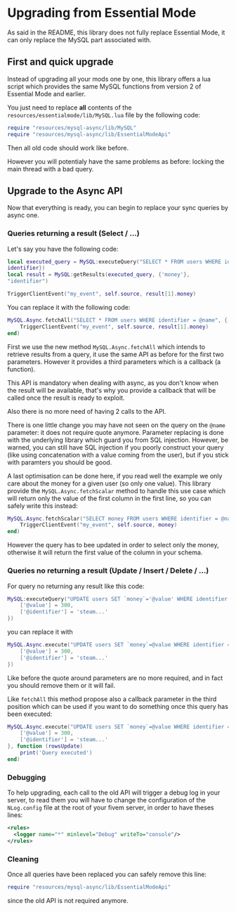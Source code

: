 # Upgrading from Essential Mode

As said in the README, this library does not fully replace Essential Mode, it can only replace the MySQL part 
associated with.

## First and quick upgrade

Instead of upgrading all your mods one by one, this library offers a lua script which 
provides the same MySQL functions from version 2 of Essential Mode and earlier.

You just need to replace **all** contents of the `resources/essentialmode/lib/MySQL.lua` file by the following code:

```lua
require "resources/mysql-async/lib/MySQL"
require "resources/mysql-async/lib/EssentialModeApi"
```

Then all old code should work like before.

However you will potentialy have the same problems as before: locking the main thread with a bad query.

## Upgrade to the Async API

Now that everything is ready, you can begin to replace your sync queries by async one.

### Queries returning a result (Select / ...)

Let's say you have the following code:

```lua
local executed_query = MySQL:executeQuery("SELECT * FROM users WHERE identifier = '@name'", {['@name'] = 
identifier})
local result = MySQL:getResults(executed_query, {'money'}, 
"identifier")

TriggerClientEvent("my_event", self.source, result[1].money)
```

You can replace it with the following code:

```lua
MySQL.Async.fetchAll("SELECT * FROM users WHERE identifier = @name", {['@name'] = identifier}, function (result)
    TriggerClientEvent("my_event", self.source, result[1].money)
end)
```

First we use the new method `MySQL.Async.fetchAll` which intends to retrieve results from a query, it use the 
same API as before for the first two parameters. However it provides a third parameters which is a callback 
(a function).

This API is mandatory when dealing with async, as you don't know when the result will be available, that's 
why you provide a callback that will be called once the result is ready to exploit.

Also there is no more need of having 2 calls to the API.

There is one little change you may have not seen on the query on the `@name` parameter: it does not require 
quote anymore. Parameter replacing is done with the underlying library which guard you from SQL injection. 
However, be warned, you can still have SQL injection if you poorly construct your query (like using 
concatenation with a value coming from the user), but if you stick with paramters you should be good.

A last optimisation can be done here, if you read well the example we only care about the money for a given 
user (so only one value). This library provide the `MySQL.Async.fetchScalar` method to handle this use case 
which will return only the value of the first column in the first line, so you can safely write this instead:

```lua
MySQL.Async.fetchScalar("SELECT money FROM users WHERE identifier = @name", {['@name'] = identifier}, function (money)
    TriggerClientEvent("my_event", self.source, money)
end)
```

However the query has to bee updated in order to select only the money, otherwise it will return the first 
value of the column in your schema.

### Queries no returning a result (Update / Insert / Delete / ...)

For query no returning any result like this code:

```lua
MySQL:executeQuery("UPDATE users SET `money`='@value' WHERE identifier = '@identifier'", {
    ['@value'] = 300,
    ['@identifier'] = 'steam...'
})
```

you can replace it with

```lua
MySQL.Async.execute("UPDATE users SET `money`=@value WHERE identifier = @identifier", {
    ['@value'] = 300,
    ['@identifier'] = 'steam...'
})
```

Like before the quote around parameters are no more required, and in fact you should remove them or it will 
fail.

Like `fetchAll` this method propose also a callback parameter in the third position which can be used if you 
want to do something once this query has been executed:

```lua
MySQL.Async.execute("UPDATE users SET `money`=@value WHERE identifier = @identifier", {
    ['@value'] = 300,
    ['@identifier'] = 'steam...'
}, function (rowsUpdate)
    print('Query executed')
end)
```

### Debugging

To help upgrading, each call to the old API will trigger a debug log in your server, to read them you will 
have to change the configuration of the `NLog.config` file at the root of your fivem server, in order to have 
theses lines:

```xml
<rules>
  <logger name="*" minlevel="Debug" writeTo="console"/>
</rules>
```

### Cleaning

Once all queries have been replaced you can safely remove this line:

```lua
require "resources/mysql-async/lib/EssentialModeApi"
```

since the old API is not required anymore.
